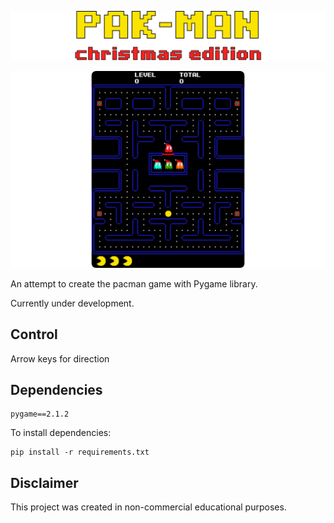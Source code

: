 ![](/resources/media/banner.png)

![](/resources/media/game.png)

An attempt to create the pacman game with Pygame library.

Currently under development.

## Control

Arrow keys for direction

## Dependencies

    pygame==2.1.2

To install dependencies:

    pip install -r requirements.txt

## Disclaimer

This project was created in non-commercial educational purposes.
